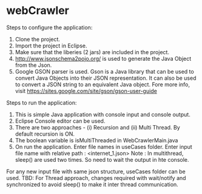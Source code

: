 # webCrawler

Steps to configure the application:
1. Clone the project.
2. Import the project in Eclipse.
3. Make sure that the liberies (2 jars) are included in the project.
4. http://www.jsonschema2pojo.org/ is used to generate the Java Object from the Json.
5. Google GSON parser is used. Gson is a Java library that can be used to convert Java Objects into their JSON representation. It can also be used to convert a JSON string to an equivalent Java object.
Fore more info, visit https://sites.google.com/site/gson/gson-user-guide


Steps to run the application:
1. This is simple Java application with console input and console output.
2. Eclipse Console editor can be used. 
3. There are two approaches - (i) Recursion and (ii) Multi Thread.
By default recursion is ON.
4. The boolean variable is isMultiThreaded in WebCrawlerMain.java
5. On run the application.  Enter file names in useCases folder.
Enter input file name with relative path : <internet_1.json>
Note : In multithread, sleep() are used two times. So need to wait the output in hte console.

For any new input file with same json structure, useCases folder can be used.
TBD: For Thread approach, changes required with wait/notify and synchronized to avoid sleep() to make it inter thread communication. 




